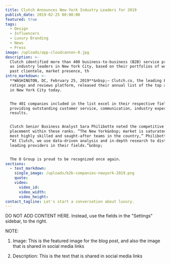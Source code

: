 ```yaml
---
title: Clutch Announces New York Industry Leaders for 2019
publish_date: 2019-02-25 00:00:00
featured: true
tags:
  - Design
  - Influencers
  - Luxury Branding
  - News
  - Press
image: /uploads/app-cloudcannon-8.jpg
description: >-
  Clutch identified more than 400 business-to-business (B2B) service providers
  as industry leaders in New York City, based on their portfolios of work and
  past clientele, market presence, th
intro_markdown: >-
  **WASHINGTON, DC, February 25, 2019**&nbsp;– Clutch.co, the leading B2B
  ratings and reviews platform, released their annual list of the top agencies
  in New York City today.


  The 401 companies included in the list excel in their respective fields by
  providing outstanding customer service, communication, industry expertise, and
  results.


  Clutch Senior Business Analyst Sara Philibotte noted the competitive nature of
  placement within these ranks. “The New York&nbsp; market is saturated with the
  most highly skilled and sought-after teams in the country,” Philibotte said.
  “At Clutch, we use data-driven analysis and in-depth research to distinguish
  leading providers in their fields.”&nbsp;


  The O Group is proud to be recognized once again.
sections:
  - text_markdown:
    single_image: /uploads/b2b-companies-newyork-2019.png
    quote:
    video:
      video_id:
      video_width:
      video_height:
contact_tagline: Let's start a conversation about luxury.
---
```


DO NOT ADD CONTENT HERE. Instead, use the fields in the "Settings" sidebar, to the right.

NOTE:

1. Image: This is the featured image for the blog post, and also the image that is shared in social media links

2. Description: This is the text that is shared in social media links